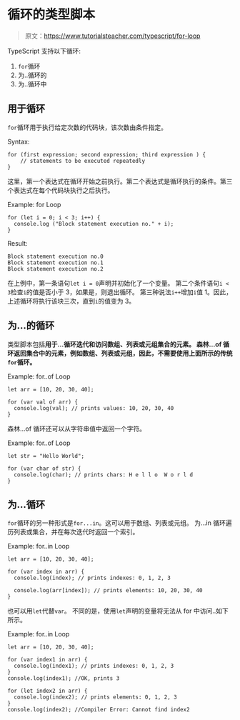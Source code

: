 # 循环的类型脚本

> 原文：<https://www.tutorialsteacher.com/typescript/for-loop>

TypeScript 支持以下循环:

1.  `for`循环
2.  为..循环的
3.  为..循环中

## 用于循环

`for`循环用于执行给定次数的代码块，该次数由条件指定。

Syntax:

```
for (first expression; second expression; third expression ) {
    // statements to be executed repeatedly
}

```

这里，第一个表达式在循环开始之前执行。第二个表达式是循环执行的条件。第三个表达式在每个代码块执行之后执行。

Example: for Loop 

```
for (let i = 0; i < 3; i++) {
  console.log ("Block statement execution no." + i);
} 
```

Result:

```
Block statement execution no.0
Block statement execution no.1
Block statement execution no.2

```

在上例中，第一条语句`let i = 0`声明并初始化了一个变量。 第二个条件语句`i < 3`检查`i`的值是否小于 3，如果是，则退出循环。 第三种说法`i++`增加`i`值 1。因此，上述循环将执行该块三次，直到`i`的值变为 3。

## 为...的循环

类型脚本包括**用于...循环迭代和访问数组、列表或元组集合的元素。 森林...of 循环返回集合中的元素，例如数组、列表或元组，因此，不需要使用上面所示的传统 `for`循环。**

Example: for..of Loop 

```
let arr = [10, 20, 30, 40];

for (var val of arr) {
  console.log(val); // prints values: 10, 20, 30, 40
} 
```

森林...of 循环还可以从字符串值中返回一个字符。

Example: for..of Loop 

```
let str = "Hello World";

for (var char of str) {
  console.log(char); // prints chars: H e l l o  W o r l d
} 
```

## 为...循环

`for`循环的另一种形式是`for...in`。这可以用于数组、列表或元组。 为...in 循环遍历列表或集合，并在每次迭代时返回一个索引。

Example: for..in Loop 

```
let arr = [10, 20, 30, 40];

for (var index in arr) {
  console.log(index); // prints indexes: 0, 1, 2, 3

  console.log(arr[index]); // prints elements: 10, 20, 30, 40
} 
```

也可以用`let`代替`var`。 不同的是，使用`let`声明的变量将无法从 for 中访问..如下所示。

Example: for..in Loop 

```
let arr = [10, 20, 30, 40];

for (var index1 in arr) {
  console.log(index1); // prints indexes: 0, 1, 2, 3
}
console.log(index1); //OK, prints 3 

for (let index2 in arr) {
  console.log(index2); // prints elements: 0, 1, 2, 3
}
console.log(index2); //Compiler Error: Cannot find index2 
```


